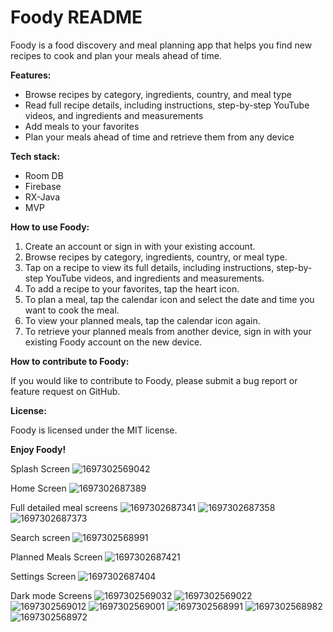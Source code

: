 # Foody README

Foody is a food discovery and meal planning app that helps you find new recipes to cook and plan your meals ahead of time.

**Features:**

* Browse recipes by category, ingredients, country, and meal type
* Read full recipe details, including instructions, step-by-step YouTube videos, and ingredients and measurements
* Add meals to your favorites
* Plan your meals ahead of time and retrieve them from any device

**Tech stack:**

* Room DB
* Firebase
* RX-Java
* MVP

**How to use Foody:**

1. Create an account or sign in with your existing account.
2. Browse recipes by category, ingredients, country, or meal type.
3. Tap on a recipe to view its full details, including instructions, step-by-step YouTube videos, and ingredients and measurements.
4. To add a recipe to your favorites, tap the heart icon.
5. To plan a meal, tap the calendar icon and select the date and time you want to cook the meal.
6. To view your planned meals, tap the calendar icon again.
7. To retrieve your planned meals from another device, sign in with your existing Foody account on the new device.

**How to contribute to Foody:**

If you would like to contribute to Foody, please submit a bug report or feature request on GitHub.

**License:**

Foody is licensed under the MIT license.

**Enjoy Foody!**

Splash Screen
![1697302569042](https://github.com/MuhammedEhabAND/Foody/assets/83187644/9ddb24b7-65b0-4d2c-b4c2-36de3c7e218f)

Home Screen
![1697302687389](https://github.com/MuhammedEhabAND/Foody/assets/83187644/b9f451e4-b7d0-4c9b-9443-b38d2901f027)

Full detailed meal screens
![1697302687341](https://github.com/MuhammedEhabAND/Foody/assets/83187644/cb247af6-96b2-4f4b-bd67-2202dba2a866) ![1697302687358](https://github.com/MuhammedEhabAND/Foody/assets/83187644/49f5854b-7e21-4b9e-be3c-9c8902a33df8) ![1697302687373](https://github.com/MuhammedEhabAND/Foody/assets/83187644/e8f6ffae-2962-4c74-a490-c82107b73d82)

Search screen
![1697302568991](https://github.com/MuhammedEhabAND/Foody/assets/83187644/745fa8e8-2208-467d-8afc-fe78d43ca170)

Planned Meals Screen
![1697302687421](https://github.com/MuhammedEhabAND/Foody/assets/83187644/67a8e481-c208-4a5b-ba4d-4074219531b4)

Settings Screen 
![1697302687404](https://github.com/MuhammedEhabAND/Foody/assets/83187644/69453ce9-6190-4c94-a3c7-78981be33593)

Dark mode Screens
![1697302569032](https://github.com/MuhammedEhabAND/Foody/assets/83187644/1cfe8f83-e033-40bc-96c3-2e128219e80f)
![1697302569022](https://github.com/MuhammedEhabAND/Foody/assets/83187644/1664b2f8-d442-4a48-8438-af248314112d)
![1697302569012](https://github.com/MuhammedEhabAND/Foody/assets/83187644/afa1d531-892d-4159-a0f8-305a47183cc6)
![1697302569001](https://github.com/MuhammedEhabAND/Foody/assets/83187644/eeef8b18-7904-4234-b34b-095032c308ea)
![1697302568991](https://github.com/MuhammedEhabAND/Foody/assets/83187644/aaa47dc1-8a61-44c6-a222-16e214c2c27d)
![1697302568982](https://github.com/MuhammedEhabAND/Foody/assets/83187644/02034616-e3b3-48b3-89b2-9beb5b953bcc)
![1697302568972](https://github.com/MuhammedEhabAND/Foody/assets/83187644/b6f49733-e255-4862-b622-34add584259a)








